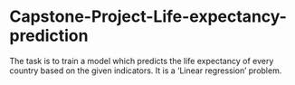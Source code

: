 # Capstone-Project-Life-expectancy-prediction
The task is to train a model which predicts the life expectancy of every country based on the given indicators. It is a ‘Linear regression’ problem.
